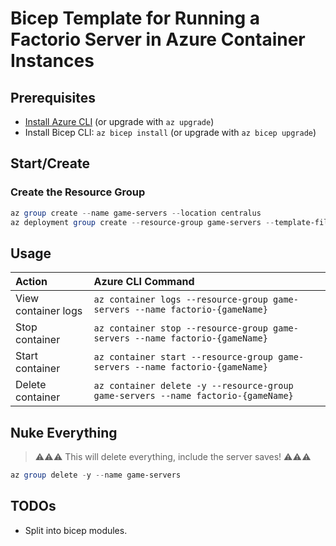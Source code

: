 # Bicep Template for Running a Factorio Server in Azure Container Instances

## Prerequisites

- [Install Azure CLI](https://docs.microsoft.com/en-us/cli/azure/) (or upgrade with `az upgrade`)
- Install Bicep CLI: `az bicep install` (or upgrade with `az bicep upgrade`)

## Start/Create

### Create the Resource Group

```powershell
az group create --name game-servers --location centralus
az deployment group create --resource-group game-servers --template-file ./factorio.bicep --parameters location=centralus
```

## Usage

| Action              | Azure CLI Command |
| :------------------ | :---------------- |
| View container logs | `az container logs --resource-group game-servers --name factorio-{gameName}`
| Stop container      | `az container stop --resource-group game-servers --name factorio-{gameName}`
| Start container     | `az container start --resource-group game-servers --name factorio-{gameName}`
| Delete container    | `az container delete -y --resource-group game-servers --name factorio-{gameName}`

## Nuke Everything

> ⚠️⚠️⚠️ This will delete everything, include the server saves! ⚠️⚠️⚠️

```powershell
az group delete -y --name game-servers
```

## TODOs

- Split into bicep modules.
